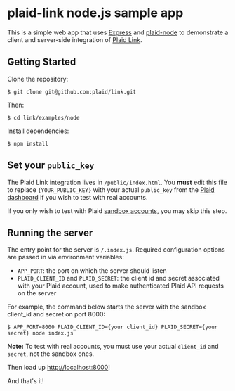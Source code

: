 # plaid-link node.js sample app

This is a simple web app that uses [Express][1] and [plaid-node][2] to demonstrate a client and server-side integration of [Plaid Link][3].

## Getting Started

Clone the repository:

```console
$ git clone git@github.com:plaid/link.git
```

Then:

```console
$ cd link/examples/node
```

Install dependencies:

```console
$ npm install
```

## Set your `public_key`

The Plaid Link integration lives in `/public/index.html`.  You **must** edit this file to replace `{YOUR_PUBLIC_KEY}` with your actual `public_key` from the [Plaid dashboard][4] if you wish to test with real accounts.

If you only wish to test with Plaid [sandbox accounts][5], you may skip this step.

## Running the server

The entry point for the server is `/.index.js`.  Required configuration options are passed in via environment variables:

- `APP_PORT`: the port on which the server should listen
- `PLAID_CLIENT_ID` and `PLAID_SECRET`: the client id and secret associated with your Plaid account, used to make authenticated Plaid API requests on the server

For example, the command below starts the server with the sandbox client_id and secret on port 8000:

```console
$ APP_PORT=8000 PLAID_CLIENT_ID={your client_id} PLAID_SECRET={your secret} node index.js
```

**Note:** To test with real accounts, you must use your actual `client_id` and `secret`, not the sandbox ones.

Then load up <http://localhost:8000>!

And that's it!

[1]: http://expressjs.com
[2]: https://github.com/plaid/plaid-node
[3]: https://github.com/plaid/link
[4]: https://plaid.com/account/
[5]: https://plaid.com/docs#sandbox
